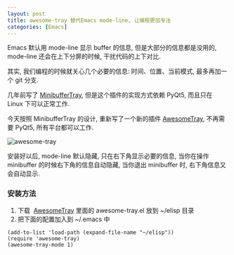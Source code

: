 ```yaml
---
layout: post
title: awesome-tray 替代Emacs mode-line, 让编程更加专注
categories: [Emacs]
---
```


Emacs 默认用 mode-line 显示 buffer 的信息, 但是大部分的信息都是没用的, mode-line 还会在上下分屏的时候, 干扰代码的上下对比.

其实, 我们编程的时候就关心几个必要的信息: 时间、位置、当前模式, 最多再加一个 git 分支.

几年前写了 [MinibufferTray](https://www.emacswiki.org/emacs/MiniBufferTray), 但是这个插件的实现方式依赖 PyQt5, 而且只在 Linux 下可以正常工作.

今天按照 MinibufferTray 的设计, 重新写了一个新的插件 [AwesomeTray](https://github.com/manateelazycat/awesome-tray), 不再需要 PyQt5, 所有平台都可以工作.

![awesome-tray]({{site.url}}/pics/awesome-tray/awesome-tray.png)

安装好以后, mode-line 默认隐藏, 只在右下角显示必要的信息, 当你在操作 minibuffer 的时候右下角的信息自动隐藏, 当你退出 minibuffer 时, 右下角信息又会自动显示.

### 安装方法

1.  下载  [AwesomeTray](https://github.com/manateelazycat/awesome-tray) 里面的 awesome-tray.el 放到 ~/elisp 目录
2.  把下面的配置加入到 ~/.emacs 中

```elisp
(add-to-list 'load-path (expand-file-name "~/elisp"))
(require 'awesome-tray)
(awesome-tray-mode 1)
```
